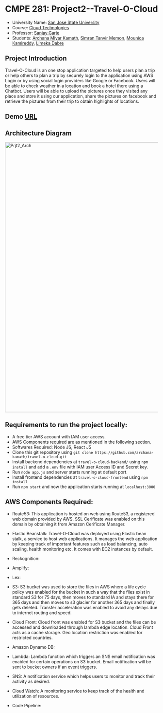 # CMPE 281: Project2--Travel-O-Cloud

* University Name: [San Jose State University](http://www.sjsu.edu/)
* Course: [Cloud Technologies](https://catalog.sjsu.edu/preview_course_nopop.php?catoid=12&coid=58375)
* Professor: [Sanjay Garje](https://www.linkedin.com/in/sanjaygarje/)
* Students: [Archana Miyar Kamath](https://www.linkedin.com/in/archana-kamath-018/), [Simran Tanvir Memon](https://www.linkedin.com/in/simran-m-a872a91a1/), [Mounica Kamireddy](https://www.linkedin.com/in/mounica-kamireddy/), [Limeka Dabre](https://www.linkedin.com/in/limekadabre/)

## Project Introduction

Travel-O-Cloud is an one stop application targeted to help users plan a trip or help others to plan a trip by securely login to the application using AWS Login or by using social login providers like Google or Facebook. Users will be able to check weather in a location and book a hotel there using a Chatbot. Users will be able to upload the pictures once they visited any place and store it using our application, share the pictures on facebook and retrieve the pictures from their trip to obtain highlights of locations.

## Demo [URL](https://travelocloud.com/)

## Architecture Diagram

<img width="887" alt="Prjt2_Arch" src="https://user-images.githubusercontent.com/27188674/143139304-d725b428-bf7d-4d88-93dd-cf6b916049a3.png">

## Requirements to run the project locally:

* A free tier AWS account with IAM user access.
* AWS Components required are as mentioned in the following section.
* Softwares Required: Node JS, React JS
* Clone this git repository using ```git clone https://github.com/archana-kamath/travel-o-cloud.git```
* Install backend dependencies at ```travel-o-cloud-backend/``` using ```npm install``` and add a ```.env``` file with IAM user Access ID and Secret key.
* Run ```node app.js``` and server starts running at default port.
* Install frontend dependencies at ```travel-o-cloud-frontend``` using ```npm install```
* Run ```npm start``` and now the application starts running at ```localhost:3000```

## AWS Components Required:

* Route53: This application is hosted on web using Route53, a registered web domain provided by AWS. SSL Cerificate was enabled on this domain by obtaining it from Amazon Cerificate Manager.

* Elastic Beanstalk: Travel-O-Cloud was deployed using Elastic bean stalk, a service to host web applications. It manages the web application by keeping track of important features such as load balancing, auto scaling, health monitoring etc. It comes with EC2 instances by default.

* Reckognition: 

* Amplify:

* Lex:

* S3: S3 bucket was used to store the files in AWS where a life cycle policy was enabled for the bucket in such a way that the files exist in standard S3 for 75 days, then moves to standard IA and stays there for 365 days and then moves to s3 glacier for another 365 days and finally gets deleted. Transfer acceleration was enabled to avoid any delays due to internet routing and speed.

* Cloud Front: Cloud front was enabled for S3 bucket and the files can be accessed and downloaded through lambda edge location. Cloud Front acts as a cache storage. Geo location restriction was enabled for restricted countries.

* Amazon Dynamo DB: 

* Lambda: Lambda function which triggers an SNS email notification was enabled for certain operations on S3 bucket. Email notification will be sent to bucket owners if an event triggers.

* SNS: A notification service which helps users to monitor and track their activity as desired.

* Cloud Watch: A monitoring service to keep track of the health and utilization of resources.

* Code Pipeline: 



